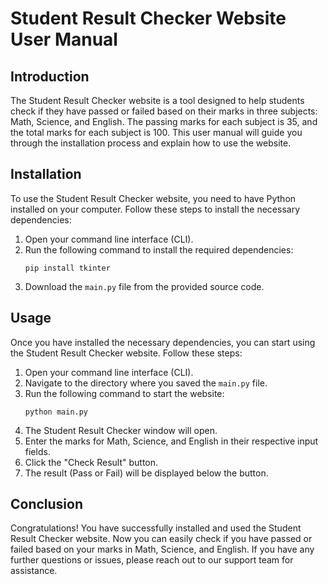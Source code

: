 # Student Result Checker Website User Manual

## Introduction
The Student Result Checker website is a tool designed to help students check if they have passed or failed based on their marks in three subjects: Math, Science, and English. The passing marks for each subject is 35, and the total marks for each subject is 100. This user manual will guide you through the installation process and explain how to use the website.

## Installation
To use the Student Result Checker website, you need to have Python installed on your computer. Follow these steps to install the necessary dependencies:

1. Open your command line interface (CLI).
2. Run the following command to install the required dependencies:
   ```
   pip install tkinter
   ```
3. Download the `main.py` file from the provided source code.

## Usage
Once you have installed the necessary dependencies, you can start using the Student Result Checker website. Follow these steps:

1. Open your command line interface (CLI).
2. Navigate to the directory where you saved the `main.py` file.
3. Run the following command to start the website:
   ```
   python main.py
   ```
4. The Student Result Checker window will open.
5. Enter the marks for Math, Science, and English in their respective input fields.
6. Click the "Check Result" button.
7. The result (Pass or Fail) will be displayed below the button.

## Conclusion
Congratulations! You have successfully installed and used the Student Result Checker website. Now you can easily check if you have passed or failed based on your marks in Math, Science, and English. If you have any further questions or issues, please reach out to our support team for assistance.